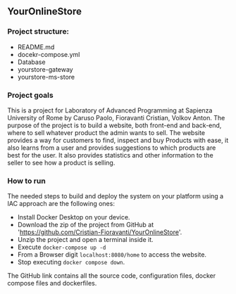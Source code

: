 ## YourOnlineStore 
### Project structure:
- README.md
- docekr-compose.yml
- Database
- yourstore-gateway
- yourstore-ms-store

### Project goals
This is a project for Laboratory of Advanced Programming at Sapienza University of Rome by Caruso Paolo, Fioravanti Cristian, Volkov Anton.
The purpose of the project is to build a website, both front-end and back-end, where to sell whatever product the admin wants to sell.
The website provides a way for customers to find, inspect and buy Products with ease, it also learns from a user and provides suggestions to which products are best for the user.
It also provides statistics and other information to the seller to see how a product is selling.

### How to run
The needed steps to build and deploy the system on your platform using a IAC approach are the following ones:
  - Install Docker Desktop on your device.
  - Download the zip of the project from GitHub at 'https://github.com/Cristian-Fioravanti/YourOnlineStore'.
  - Unzip the project and open a terminal inside it.
  - Execute ```docker-compose up -d```
  - From a Browser digit ```localhost:8080/home``` to access the website.
  - Stop executing ```docker compose down```.

The GitHub link contains all the source code, configuration files, docker compose files and dockerfiles.
